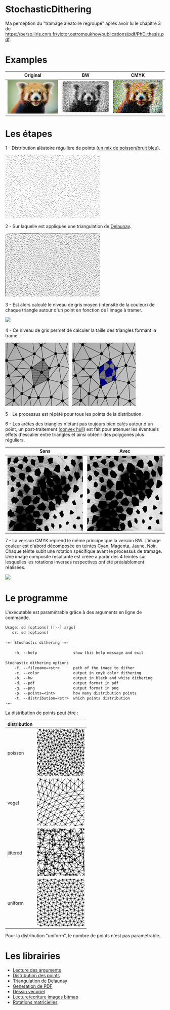 # StochasticDithering

Ma perception du "tramage aléatoire regroupé" après avoir lu le chapitre 3 de https://perso.liris.cnrs.fr/victor.ostromoukhov/publications/pdf/PhD_thesis.pdf.

# Examples

 Original | BW                                    | CMYK    |
---      | -------                               | ------- |
<img src="img/rr.png" width="250">  | <img src="/bw_rr.png" width="250"> | <img src="/cmyk_rr.png" width="250">   |

# Les étapes

1 - Distribution aléatoire régulière de points ([un mix de poisson/bruit bleu](https://www.cs.ubc.ca/~rbridson/docs/bridson-siggraph07-poissondisk.pdf)).

<img src="img/poisson.png" height="200">

2 - Sur laquelle est appliquée une triangulation de [Delaunay](https://fr.wikipedia.org/wiki/Triangulation_de_Delaunay).

<img src="img/delaynay.png" height="200">

3 - Est alors calculé le niveau de gris moyen (intensité de la couleur) de chaque triangle autour d'un point en fonction de l'image à tramer.

<img src="img/dither.png" height="200">

4 - Ce niveau de gris permet de calculer la taille des triangles formant la trame.

<img src="img/triangles.png" height="200"> &nbsp; <img src="img/trame.png" height="200">

5 - Le processus est répété pour tous les points de la distribution. 

6 - Les arêtes des triangles n'étant pas toujours bien calés autour d'un point, un post-traitement ([convex hull](https://en.wikipedia.org/wiki/Convex_hull_algorithms)) est fait pour attenuer les éventuels effets d'escalier entre triangles et ainsi obtenir des polygones plus réguliers.

Sans | Avec                                    |
---  | -------                                 |
<img src="img/without.png" width="250">  | <img src="/img/with.png" width="250"> |


7 - La version CMYK reprend le même principe que la version BW. L'image couleur est d'abord décomposée en teintes Cyan, Magenta, Jaune, Noir. Chaque teinte subit une rotation spécifique avant le processus de tramage. Une image composite resultante est créée à partir des 4 teintes sur lesquelles les rotations inverses respectives ont été préalablement réalisées.

<img src="cmyk_rr_10.png" width="250">

# Le programme

L'exécutable est paramétrable grâce à des arguments en ligne de commande.

```
Usage: sd [options] [[--] args]
   or: sd [options]

-=- Stochastic dithering -=-

    -h, --help                show this help message and exit

Stochastic dithering options
    -f, --filename=<str>      path of the image to dither
    -c, --color               output in cmyk color dithering
    -b, --bw                  output in black and white dithering
    -d, --pdf                 output format in pdf
    -g, --png                 output format in png
    -p, --points=<int>        how many distribution points
    -t, --distribution=<str>  which points distribution
-=-
```

La distribution de points peut être :

distribution |  &nbsp;                                   |
---  | -------                                 |
poisson | <img src="/img/poisson_dist.png" width="150"> |
vogel | <img src="/img/vogel_dist.png" width="150"> |
jittered | <img src="/img/jittered_dist.png" width="150"> |
uniform | <img src="/img/uniform_dist.png" width="150"> |

Pour la distribution "uniform", le nombre de points n'est pas paramétrable.

# Les librairies

- [Lecture des arguments](https://github.com/Cofyc/argparse)
- [Distribution des points](https://github.com/corporateshark/poisson-disk-generator)
- [Triangulation de Delaunay](https://github.com/abellgithub/delaunator-cpp)
- [Generation de PDF](https://github.com/libharu/libharu)
- [Dessin vecoriel](https://www.cairographics.org/)
- [Lecture/ecriture images bitmap](https://github.com/nothings/stb)
- [Rotations matricielles](https://github.com/felselva/mathc)
